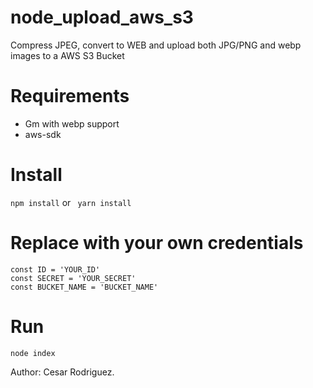 # node_upload_aws_s3
Compress JPEG, convert to WEB and upload both JPG/PNG and webp images to a AWS S3 Bucket

# Requirements
- Gm with webp support
- aws-sdk

# Install
```npm install```
or
``` yarn install```

# Replace with your own credentials
```
const ID = 'YOUR_ID'
const SECRET = 'YOUR_SECRET'
const BUCKET_NAME = 'BUCKET_NAME'

```

# Run
```node index```


Author: Cesar Rodriguez.